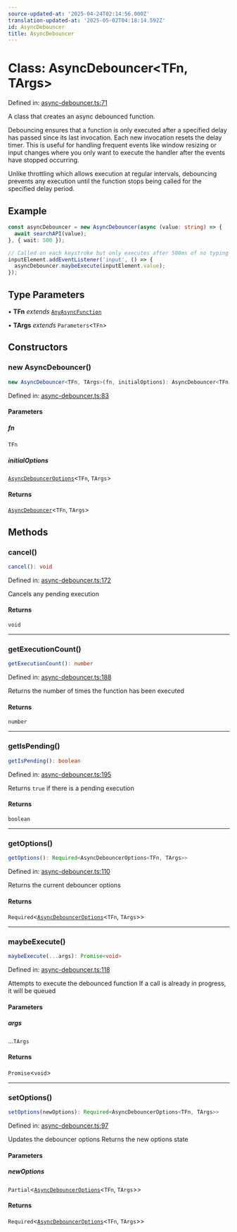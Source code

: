 ```yaml
---
source-updated-at: '2025-04-24T02:14:56.000Z'
translation-updated-at: '2025-05-02T04:18:14.592Z'
id: AsyncDebouncer
title: AsyncDebouncer
---
```


<!-- DO NOT EDIT: this page is autogenerated from the type comments -->

# Class: AsyncDebouncer\<TFn, TArgs\>

Defined in: [async-debouncer.ts:71](https://github.com/TanStack/pacer/blob/main/packages/pacer/src/async-debouncer.ts#L71)

A class that creates an async debounced function.

Debouncing ensures that a function is only executed after a specified delay has passed since its last invocation.
Each new invocation resets the delay timer. This is useful for handling frequent events like window resizing
or input changes where you only want to execute the handler after the events have stopped occurring.

Unlike throttling which allows execution at regular intervals, debouncing prevents any execution until
the function stops being called for the specified delay period.

## Example

```ts
const asyncDebouncer = new AsyncDebouncer(async (value: string) => {
  await searchAPI(value);
}, { wait: 500 });

// Called on each keystroke but only executes after 500ms of no typing
inputElement.addEventListener('input', () => {
  asyncDebouncer.maybeExecute(inputElement.value);
});
```

## Type Parameters

• **TFn** *extends* [`AnyAsyncFunction`](../type-aliases/anyasyncfunction.md)

• **TArgs** *extends* `Parameters`\<`TFn`\>

## Constructors

### new AsyncDebouncer()

```ts
new AsyncDebouncer<TFn, TArgs>(fn, initialOptions): AsyncDebouncer<TFn, TArgs>
```

Defined in: [async-debouncer.ts:83](https://github.com/TanStack/pacer/blob/main/packages/pacer/src/async-debouncer.ts#L83)

#### Parameters

##### fn

`TFn`

##### initialOptions

[`AsyncDebouncerOptions`](../interfaces/asyncdebounceroptions.md)\<`TFn`, `TArgs`\>

#### Returns

[`AsyncDebouncer`](asyncdebouncer.md)\<`TFn`, `TArgs`\>

## Methods

### cancel()

```ts
cancel(): void
```

Defined in: [async-debouncer.ts:172](https://github.com/TanStack/pacer/blob/main/packages/pacer/src/async-debouncer.ts#L172)

Cancels any pending execution

#### Returns

`void`

***

### getExecutionCount()

```ts
getExecutionCount(): number
```

Defined in: [async-debouncer.ts:188](https://github.com/TanStack/pacer/blob/main/packages/pacer/src/async-debouncer.ts#L188)

Returns the number of times the function has been executed

#### Returns

`number`

***

### getIsPending()

```ts
getIsPending(): boolean
```

Defined in: [async-debouncer.ts:195](https://github.com/TanStack/pacer/blob/main/packages/pacer/src/async-debouncer.ts#L195)

Returns `true` if there is a pending execution

#### Returns

`boolean`

***

### getOptions()

```ts
getOptions(): Required<AsyncDebouncerOptions<TFn, TArgs>>
```

Defined in: [async-debouncer.ts:110](https://github.com/TanStack/pacer/blob/main/packages/pacer/src/async-debouncer.ts#L110)

Returns the current debouncer options

#### Returns

`Required`\<[`AsyncDebouncerOptions`](../interfaces/asyncdebounceroptions.md)\<`TFn`, `TArgs`\>\>

***

### maybeExecute()

```ts
maybeExecute(...args): Promise<void>
```

Defined in: [async-debouncer.ts:118](https://github.com/TanStack/pacer/blob/main/packages/pacer/src/async-debouncer.ts#L118)

Attempts to execute the debounced function
If a call is already in progress, it will be queued

#### Parameters

##### args

...`TArgs`

#### Returns

`Promise`\<`void`\>

***

### setOptions()

```ts
setOptions(newOptions): Required<AsyncDebouncerOptions<TFn, TArgs>>
```

Defined in: [async-debouncer.ts:97](https://github.com/TanStack/pacer/blob/main/packages/pacer/src/async-debouncer.ts#L97)

Updates the debouncer options
Returns the new options state

#### Parameters

##### newOptions

`Partial`\<[`AsyncDebouncerOptions`](../interfaces/asyncdebounceroptions.md)\<`TFn`, `TArgs`\>\>

#### Returns

`Required`\<[`AsyncDebouncerOptions`](../interfaces/asyncdebounceroptions.md)\<`TFn`, `TArgs`\>\>
